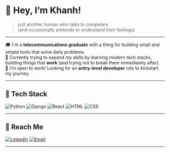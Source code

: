 # 👋 Hey, I’m Khanh!

> just another human who talks to computers  
> (and occasionally pretends to understand their feelings)

---

🎓 I'm a **telecommunications graduate** with a thing for building small and simple tools that solve daily problems.  
🔧 Currently trying to expand my skills by learning modern tech stacks, building things that **work** (and trying not to break them immediately after).  
💼 I'm open to work! Looking for an **entry-level developer** role to kickstart my journey.

---

## 🧰 Tech Stack

![Python](https://img.shields.io/badge/Python-3776AB?style=for-the-badge&logo=python&logoColor=white)
![Django](https://img.shields.io/badge/Django-092E20?style=for-the-badge&logo=django&logoColor=white)
![React](https://img.shields.io/badge/React-20232A?style=for-the-badge&logo=react&logoColor=61DAFB)
![HTML](https://img.shields.io/badge/HTML5-E34F26?style=for-the-badge&logo=html5&logoColor=white)
![CSS](https://img.shields.io/badge/CSS3-1572B6?style=for-the-badge&logo=css3&logoColor=white)

---

## 🐾 Reach Me 

[![LinkedIn](https://img.shields.io/badge/LinkedIn-Khanh%20Thu%20Le-blue?style=flat&logo=linkedin)](https://www.linkedin.com/in/khanh-thu-le-23ba98242)
[![Email](https://img.shields.io/badge/Email-khanhthule2001@gmail.com-informational?style=flat&logo=gmail)](mailto:khanhthule2001@gmail.com)

---
